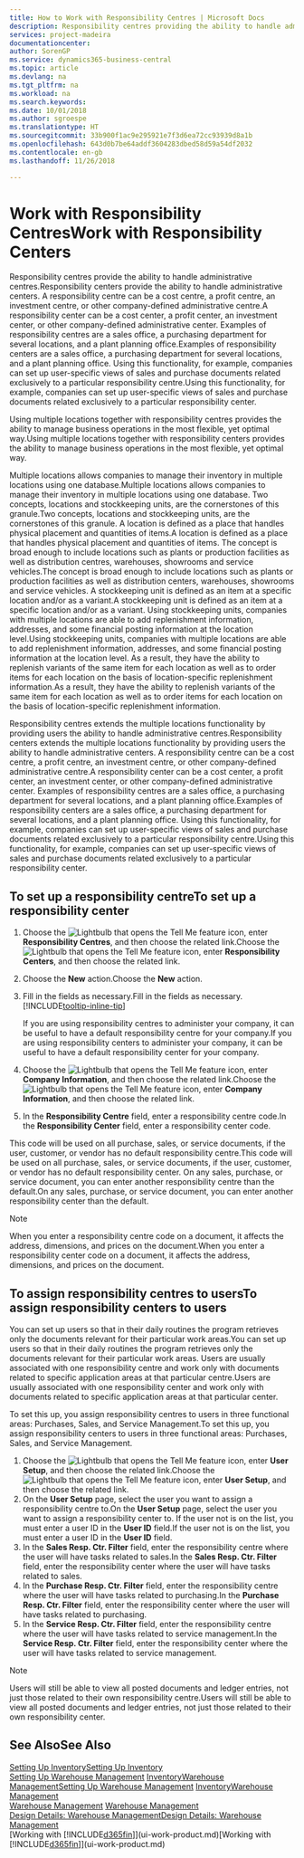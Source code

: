 ```yaml
---
title: How to Work with Responsibility Centres | Microsoft Docs
description: Responsibility centres providing the ability to handle administrative centres. A responsibility centre can be a cost centre, a profit centre, an investment centre, or other company-defined administrative centre.
services: project-madeira
documentationcenter: 
author: SorenGP
ms.service: dynamics365-business-central
ms.topic: article
ms.devlang: na
ms.tgt_pltfrm: na
ms.workload: na
ms.search.keywords: 
ms.date: 10/01/2018
ms.author: sgroespe
ms.translationtype: HT
ms.sourcegitcommit: 33b900f1ac9e295921e7f3d6ea72cc93939d8a1b
ms.openlocfilehash: 643d0b7be64addf3604283dbed58d59a54df2032
ms.contentlocale: en-gb
ms.lasthandoff: 11/26/2018

---
```

# <a name="work-with-responsibility-centers"></a><span data-ttu-id="bf9b2-104">Work with Responsibility Centres</span><span class="sxs-lookup"><span data-stu-id="bf9b2-104">Work with Responsibility Centers</span></span>
<span data-ttu-id="bf9b2-105">Responsibility centres provide the ability to handle administrative centres.</span><span class="sxs-lookup"><span data-stu-id="bf9b2-105">Responsibility centers provide the ability to handle administrative centers.</span></span> <span data-ttu-id="bf9b2-106">A responsibility centre can be a cost centre, a profit centre, an investment centre, or other company-defined administrative centre.</span><span class="sxs-lookup"><span data-stu-id="bf9b2-106">A responsibility center can be a cost center, a profit center, an investment center, or other company-defined administrative center.</span></span> <span data-ttu-id="bf9b2-107">Examples of responsibility centres are a sales office, a purchasing department for several locations, and a plant planning office.</span><span class="sxs-lookup"><span data-stu-id="bf9b2-107">Examples of responsibility centers are a sales office, a purchasing department for several locations, and a plant planning office.</span></span> <span data-ttu-id="bf9b2-108">Using this functionality, for example, companies can set up user-specific views of sales and purchase documents related exclusively to a particular responsibility centre.</span><span class="sxs-lookup"><span data-stu-id="bf9b2-108">Using this functionality, for example, companies can set up user-specific views of sales and purchase documents related exclusively to a particular responsibility center.</span></span>  

<span data-ttu-id="bf9b2-109">Using multiple locations together with responsibility centres provides the ability to manage business operations in the most flexible, yet optimal way.</span><span class="sxs-lookup"><span data-stu-id="bf9b2-109">Using multiple locations together with responsibility centers provides the ability to manage business operations in the most flexible, yet optimal way.</span></span>

<span data-ttu-id="bf9b2-110">Multiple locations allows companies to manage their inventory in multiple locations using one database.</span><span class="sxs-lookup"><span data-stu-id="bf9b2-110">Multiple locations allows companies to manage their inventory in multiple locations using one database.</span></span> <span data-ttu-id="bf9b2-111">Two concepts, locations and stockkeeping units, are the cornerstones of this granule.</span><span class="sxs-lookup"><span data-stu-id="bf9b2-111">Two concepts, locations and stockkeeping units, are the cornerstones of this granule.</span></span> <span data-ttu-id="bf9b2-112">A location is defined as a place that handles physical placement and quantities of items.</span><span class="sxs-lookup"><span data-stu-id="bf9b2-112">A location is defined as a place that handles physical placement and quantities of items.</span></span> <span data-ttu-id="bf9b2-113">The concept is broad enough to include locations such as plants or production facilities as well as distribution centres, warehouses, showrooms and service vehicles.</span><span class="sxs-lookup"><span data-stu-id="bf9b2-113">The concept is broad enough to include locations such as plants or production facilities as well as distribution centers, warehouses, showrooms and service vehicles.</span></span> <span data-ttu-id="bf9b2-114">A stockkeeping unit is defined as an item at a specific location and/or as a variant.</span><span class="sxs-lookup"><span data-stu-id="bf9b2-114">A stockkeeping unit is defined as an item at a specific location and/or as a variant.</span></span> <span data-ttu-id="bf9b2-115">Using stockkeeping units, companies with multiple locations are able to add replenishment information, addresses, and some financial posting information at the location level.</span><span class="sxs-lookup"><span data-stu-id="bf9b2-115">Using stockkeeping units, companies with multiple locations are able to add replenishment information, addresses, and some financial posting information at the location level.</span></span> <span data-ttu-id="bf9b2-116">As a result, they have the ability to replenish variants of the same item for each location as well as to order items for each location on the basis of location-specific replenishment information.</span><span class="sxs-lookup"><span data-stu-id="bf9b2-116">As a result, they have the ability to replenish variants of the same item for each location as well as to order items for each location on the basis of location-specific replenishment information.</span></span>  

<span data-ttu-id="bf9b2-117">Responsibility centres extends the multiple locations functionality by providing users the ability to handle administrative centres.</span><span class="sxs-lookup"><span data-stu-id="bf9b2-117">Responsibility centers extends the multiple locations functionality by providing users the ability to handle administrative centers.</span></span> <span data-ttu-id="bf9b2-118">A responsibility centre can be a cost centre, a profit centre, an investment centre, or other company-defined administrative centre.</span><span class="sxs-lookup"><span data-stu-id="bf9b2-118">A responsibility center can be a cost center, a profit center, an investment center, or other company-defined administrative center.</span></span> <span data-ttu-id="bf9b2-119">Examples of responsibility centres are a sales office, a purchasing department for several locations, and a plant planning office.</span><span class="sxs-lookup"><span data-stu-id="bf9b2-119">Examples of responsibility centers are a sales office, a purchasing department for several locations, and a plant planning office.</span></span> <span data-ttu-id="bf9b2-120">Using this functionality, for example, companies can set up user-specific views of sales and purchase documents related exclusively to a particular responsibility centre.</span><span class="sxs-lookup"><span data-stu-id="bf9b2-120">Using this functionality, for example, companies can set up user-specific views of sales and purchase documents related exclusively to a particular responsibility center.</span></span>

## <a name="to-set-up-a-responsibility-center"></a><span data-ttu-id="bf9b2-121">To set up a responsibility centre</span><span class="sxs-lookup"><span data-stu-id="bf9b2-121">To set up a responsibility center</span></span>  
1.  <span data-ttu-id="bf9b2-122">Choose the ![Lightbulb that opens the Tell Me feature](media/ui-search/search_small.png "Tell me what you want to do") icon, enter **Responsibility Centres**, and then choose the related link.</span><span class="sxs-lookup"><span data-stu-id="bf9b2-122">Choose the ![Lightbulb that opens the Tell Me feature](media/ui-search/search_small.png "Tell me what you want to do") icon, enter **Responsibility Centers**, and then choose the related link.</span></span>  
2.  <span data-ttu-id="bf9b2-123">Choose the **New** action.</span><span class="sxs-lookup"><span data-stu-id="bf9b2-123">Choose the **New** action.</span></span>  
3.  <span data-ttu-id="bf9b2-124">Fill in the fields as necessary.</span><span class="sxs-lookup"><span data-stu-id="bf9b2-124">Fill in the fields as necessary.</span></span> [!INCLUDE[tooltip-inline-tip](includes/tooltip-inline-tip_md.md)]  

    <span data-ttu-id="bf9b2-125">If you are using responsibility centres to administer your company, it can be useful to have a default responsibility centre for your company.</span><span class="sxs-lookup"><span data-stu-id="bf9b2-125">If you are using responsibility centers to administer your company, it can be useful to have a default responsibility center for your company.</span></span>
4. <span data-ttu-id="bf9b2-126">Choose the ![Lightbulb that opens the Tell Me feature](media/ui-search/search_small.png "Tell me what you want to do") icon, enter **Company Information**, and then choose the related link.</span><span class="sxs-lookup"><span data-stu-id="bf9b2-126">Choose the ![Lightbulb that opens the Tell Me feature](media/ui-search/search_small.png "Tell me what you want to do") icon, enter **Company Information**, and then choose the related link.</span></span>
5. <span data-ttu-id="bf9b2-127">In the **Responsibility Centre** field, enter a responsibility centre code.</span><span class="sxs-lookup"><span data-stu-id="bf9b2-127">In the **Responsibility Center** field, enter a responsibility center code.</span></span>

<span data-ttu-id="bf9b2-128">This code will be used on all purchase, sales, or service documents, if the user, customer, or vendor has no default responsibility centre.</span><span class="sxs-lookup"><span data-stu-id="bf9b2-128">This code will be used on all purchase, sales, or service documents, if the user, customer, or vendor has no default responsibility center.</span></span> <span data-ttu-id="bf9b2-129">On any sales, purchase, or service document, you can enter another responsibility centre than the default.</span><span class="sxs-lookup"><span data-stu-id="bf9b2-129">On any sales, purchase, or service document, you can enter another responsibility center than the default.</span></span>

> [!NOTE]  
>  <span data-ttu-id="bf9b2-130">When you enter a responsibility centre code on a document, it affects the address, dimensions, and prices on the document.</span><span class="sxs-lookup"><span data-stu-id="bf9b2-130">When you enter a responsibility center code on a document, it affects the address, dimensions, and prices on the document.</span></span>  

## <a name="to-assign-responsibility-centers-to-users"></a><span data-ttu-id="bf9b2-131">To assign responsibility centres to users</span><span class="sxs-lookup"><span data-stu-id="bf9b2-131">To assign responsibility centers to users</span></span>  
<span data-ttu-id="bf9b2-132">You can set up users so that in their daily routines the program retrieves only the documents relevant for their particular work areas.</span><span class="sxs-lookup"><span data-stu-id="bf9b2-132">You can set up users so that in their daily routines the program retrieves only the documents relevant for their particular work areas.</span></span> <span data-ttu-id="bf9b2-133">Users are usually associated with one responsibility centre and work only with documents related to specific application areas at that particular centre.</span><span class="sxs-lookup"><span data-stu-id="bf9b2-133">Users are usually associated with one responsibility center and work only with documents related to specific application areas at that particular center.</span></span>  

<span data-ttu-id="bf9b2-134">To set this up, you assign responsibility centres to users in three functional areas: Purchases, Sales, and Service Management.</span><span class="sxs-lookup"><span data-stu-id="bf9b2-134">To set this up, you assign responsibility centers to users in three functional areas: Purchases, Sales, and Service Management.</span></span>  

1.  <span data-ttu-id="bf9b2-135">Choose the ![Lightbulb that opens the Tell Me feature](media/ui-search/search_small.png "Tell me what you want to do") icon, enter **User Setup**, and then choose the related link.</span><span class="sxs-lookup"><span data-stu-id="bf9b2-135">Choose the ![Lightbulb that opens the Tell Me feature](media/ui-search/search_small.png "Tell me what you want to do") icon, enter **User Setup**, and then choose the related link.</span></span>  
2.  <span data-ttu-id="bf9b2-136">On the **User Setup** page, select the user you want to assign a responsibility centre to.</span><span class="sxs-lookup"><span data-stu-id="bf9b2-136">On the **User Setup** page, select the user you want to assign a responsibility center to.</span></span> <span data-ttu-id="bf9b2-137">If the user not is on the list, you must enter a user ID in the **User ID** field.</span><span class="sxs-lookup"><span data-stu-id="bf9b2-137">If the user not is on the list, you must enter a user ID in the **User ID** field.</span></span>  
3.  <span data-ttu-id="bf9b2-138">In the **Sales Resp. Ctr. Filter** field, enter the responsibility centre where the user will have tasks related to sales.</span><span class="sxs-lookup"><span data-stu-id="bf9b2-138">In the **Sales Resp. Ctr. Filter** field, enter the responsibility center where the user will have tasks related to sales.</span></span>  
4.  <span data-ttu-id="bf9b2-139">In the **Purchase Resp. Ctr. Filter** field, enter the responsibility centre where the user will have tasks related to purchasing.</span><span class="sxs-lookup"><span data-stu-id="bf9b2-139">In the **Purchase Resp. Ctr. Filter** field, enter the responsibility center where the user will have tasks related to purchasing.</span></span>  
5.  <span data-ttu-id="bf9b2-140">In the **Service Resp. Ctr. Filter** field, enter the responsibility centre where the user will have tasks related to service management.</span><span class="sxs-lookup"><span data-stu-id="bf9b2-140">In the **Service Resp. Ctr. Filter** field, enter the responsibility center where the user will have tasks related to service management.</span></span>  

> [!NOTE]  
>  <span data-ttu-id="bf9b2-141">Users will still be able to view all posted documents and ledger entries, not just those related to their own responsibility centre.</span><span class="sxs-lookup"><span data-stu-id="bf9b2-141">Users will still be able to view all posted documents and ledger entries, not just those related to their own responsibility center.</span></span>

## <a name="see-also"></a><span data-ttu-id="bf9b2-142">See Also</span><span class="sxs-lookup"><span data-stu-id="bf9b2-142">See Also</span></span>  
[<span data-ttu-id="bf9b2-143">Setting Up Inventory</span><span class="sxs-lookup"><span data-stu-id="bf9b2-143">Setting Up Inventory</span></span>](inventory-setup-inventory.md)  
<span data-ttu-id="bf9b2-144">[Setting Up Warehouse Management](warehouse-setup-warehouse.md)
[Inventory](inventory-manage-inventory.md)[Warehouse Management](warehouse-manage-warehouse.md)</span><span class="sxs-lookup"><span data-stu-id="bf9b2-144">[Setting Up Warehouse Management](warehouse-setup-warehouse.md)
[Inventory](inventory-manage-inventory.md)[Warehouse Management](warehouse-manage-warehouse.md)</span></span>  
<span data-ttu-id="bf9b2-145">[Warehouse Management](warehouse-manage-warehouse.md)  </span><span class="sxs-lookup"><span data-stu-id="bf9b2-145">[Warehouse Management](warehouse-manage-warehouse.md)  </span></span>  
[<span data-ttu-id="bf9b2-146">Design Details: Warehouse Management</span><span class="sxs-lookup"><span data-stu-id="bf9b2-146">Design Details: Warehouse Management</span></span>](design-details-warehouse-management.md)  
<span data-ttu-id="bf9b2-147">[Working with [!INCLUDE[d365fin](includes/d365fin_md.md)]](ui-work-product.md)</span><span class="sxs-lookup"><span data-stu-id="bf9b2-147">[Working with [!INCLUDE[d365fin](includes/d365fin_md.md)]](ui-work-product.md)</span></span>

